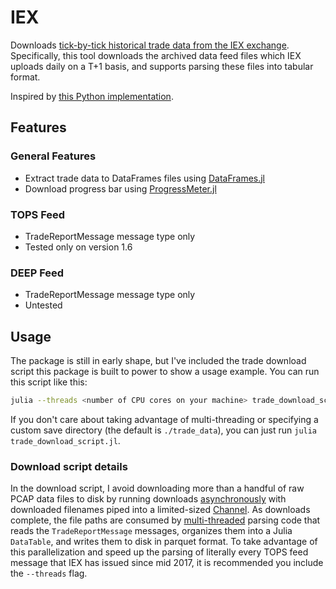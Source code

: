 # IEX
Downloads [tick-by-tick historical trade data from the IEX exchange](https://iextrading.com/trading/market-data/#hist). Specifically, this tool downloads the archived data feed files which IEX uploads daily on a T+1 basis, and supports parsing these files into tabular format. 

Inspired by [this Python implementation](https://github.com/vfrazao-ns1/IEXTools/tree/5f4755f99920dd82c62f050c03b30816342ad519/IEXTools).

## Features
### General Features
* Extract trade data to DataFrames files using [DataFrames.jl](https://github.com/JuliaData/DataFrames.jl)
* Download progress bar using [ProgressMeter.jl](https://github.com/timholy/ProgressMeter.jl/)

### TOPS Feed
* TradeReportMessage message type only
* Tested only on version 1.6

### DEEP Feed
* TradeReportMessage message type only
* Untested

## Usage
The package is still in early shape, but I've included the trade download script this package is built to power to show a usage example. You can run this script like this:
```bash
julia --threads <number of CPU cores on your machine> trade_download_script.jl /path/to/save_dir
```

If you don't care about taking advantage of multi-threading or specifying a custom save directory (the default is `./trade_data`), you can just run `julia trade_download_script.jl`.

### Download script details
In the download script, I avoid downloading more than a handful of raw PCAP data files to disk by running downloads [asynchronously](https://docs.julialang.org/en/v1/manual/asynchronous-programming/) with downloaded filenames piped into a limited-sized [Channel](https://docs.julialang.org/en/v1/base/parallel/#Base.Channel). As downloads complete, the file paths are consumed by [multi-threaded](https://docs.julialang.org/en/v1/manual/multi-threading/) parsing code that reads the `TradeReportMessage` messages, organizes them into a Julia `DataTable`, and writes them to disk in parquet format. To take advantage of this parallelization and speed up the parsing of literally every TOPS feed message that IEX has issued since mid 2017, it is recommended you include the `--threads` flag.